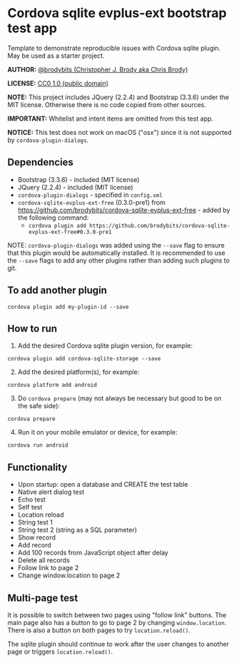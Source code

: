 # Cordova sqlite evplus-ext bootstrap test app

Template to demonstrate reproducible issues with Cordova sqlite plugin. May be used as a starter project.

**AUTHOR:** [@brodybits (Christopher J. Brody aka Chris Brody)](https://github.com/brodybits)

**LICENSE:** [CC0 1.0 (public domain)](https://creativecommons.org/publicdomain/zero/1.0/)

**NOTE:** This project includes JQuery (2.2.4) and Bootstrap (3.3.6) under the MIT license. Otherwise there is no code copied from other sources.

**IMPORTANT:** Whitelist and intent items are omitted from this test app.

**NOTICE:** This test does not work on macOS ("osx") since it is not supported by `cordova-plugin-dialogs`.

## Dependencies

- Bootstrap (3.3.6) - included (MIT license)
- JQuery (2.2.4) - included (MIT license)
- `cordova-plugin-dialogs` - specified in `config.xml`
- `cordova-sqlite-evplus-ext-free` (0.3.0-pre1) from <https://github.com/brodybits/cordova-sqlite-evplus-ext-free> - added by the following command:
  - `cordova plugin add https://github.com/brodybits/cordova-sqlite-evplus-ext-free#0.3.0-pre1`

NOTE: `cordova-plugin-dialogs` was added using the `--save` flag to ensure that this plugin would be automatically installed. It is recommended to use the `--save` flags to add any other plugins rather than adding such plugins to git.

## To add another plugin

```shell
cordova plugin add my-plugin-id --save
```

## How to run

1. Add the desired Cordova sqlite plugin version, for example:

```shell
cordova plugin add cordova-sqlite-storage --save
```

2. Add the desired platform(s), for example:

```shell
cordova platform add android
```

3. Do `cordova prepare` (may not always be necessary but good to be on the safe side):

```shell
cordova prepare
```

4. Run it on your mobile emulator or device, for example:

```shell
cordova run android
```

## Functionality

- Upon startup: open a database and CREATE the test table
- Native alert dialog test
- Echo test
- Self test
- Location reload
- String test 1
- String test 2 (string as a SQL parameter)
- Show record
- Add record
- Add 100 records from JavaScript object after delay
- Delete all records
- Follow link to page 2
- Change window.location to page 2

## Multi-page test

It is possible to switch between two pages using "follow link" buttons. The main page also has a button to go to page 2 by changing `window.location`. There is also a button on both pages to try `location.reload()`.

The sqlite plugin should continue to work after the user changes to another page or triggers `location.reload()`.
